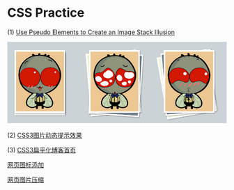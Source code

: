 # CSS Practice

(1) [Use Pseudo Elements to Create an Image Stack Illusion](http://designshack.net/articles/css/use-pseudo-elements-to-create-an-image-stack-illusion/)

![](https://github.com/BlackGanglion/Practice/blob/master/CSS3-practice/img-stack/demo.jpg)

(2) [CSS3图片动态提示效果](http://www.imooc.com/view/473)

(3) [CSS3扁平化博客首页]()

[网页图标添加](http://fortawesome.github.io/Font-Awesome/)

[网页图片压缩](https://tinypng.com/)

